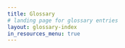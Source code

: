 ```yaml
---
title: Glossary
# landing page for glossary entries
layout: glossary-index
in_resources_menu: true
---
```

